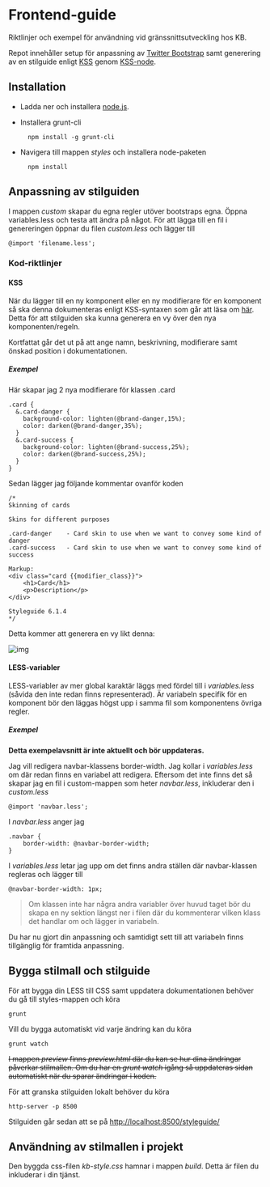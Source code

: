 # Frontend-guide
Riktlinjer och exempel för användning vid gränssnittsutveckling hos KB.

Repot innehåller setup för anpassning av [Twitter Bootstrap](https://github.com/twbs/bootstrap) samt generering av en stilguide enligt [KSS](https://github.com/kneath/kss) genom [KSS-node](https://github.com/kss-node/kss-node).

## Installation

- Ladda ner och installera [node.js](https://nodejs.org/download/).

- Installera grunt-cli

        npm install -g grunt-cli

- Navigera till mappen _styles_ och installera node-paketen

        npm install


## Anpassning av stilguiden

I mappen _custom_ skapar du egna regler utöver bootstraps egna. Öppna variables.less och testa att ändra på något.
För att lägga till en fil i genereringen öppnar du filen _custom.less_ och lägger till

    @import 'filename.less';

### Kod-riktlinjer

#### KSS

När du lägger till en ny komponent eller en ny modifierare för en komponent så ska denna dokumenteras enligt KSS-syntaxen som går att läsa om [här](http://warpspire.com/kss/syntax/). Detta för att stilguiden ska kunna generera en vy över den nya komponenten/regeln.

Kortfattat går det ut på att ange namn, beskrivning, modifierare samt önskad position i dokumentationen.

##### Exempel

Här skapar jag 2 nya modifierare för klassen .card

    .card {
      &.card-danger {
        background-color: lighten(@brand-danger,15%);
        color: darken(@brand-danger,35%);
      }
      &.card-success {
        background-color: lighten(@brand-success,25%);
        color: darken(@brand-success,25%);
      }
    }
    
Sedan lägger jag följande kommentar ovanför koden

    /*
    Skinning of cards

    Skins for different purposes
    
    .card-danger    - Card skin to use when we want to convey some kind of danger
    .card-success   - Card skin to use when we want to convey some kind of success
    
    Markup:
    <div class="card {{modifier_class}}">
        <h1>Card</h1>
        <p>Description</p>
    </div>
    
    Styleguide 6.1.4
    */

Detta kommer att generera en vy likt denna:

![img](https://dl.dropboxusercontent.com/u/2316209/Screenshot%202015-06-03%2016.24.39.png)

#### LESS-variabler

LESS-variabler av mer global karaktär läggs med fördel till i _variables.less_ (såvida den inte redan finns representerad). Är variabeln specifik för en komponent bör den läggas högst upp i samma fil som komponentens övriga regler.

##### Exempel

__Detta exempelavsnitt är inte aktuellt och bör uppdateras.__

Jag vill redigera navbar-klassens border-width. Jag kollar i _variables.less_ om där redan finns en variabel att redigera. Eftersom det inte finns det så skapar jag en fil i custom-mappen som heter _navbar.less_, inkluderar den i _custom.less_

    @import 'navbar.less';
    
I _navbar.less_ anger jag

    .navbar {
        border-width: @navbar-border-width;
    }
I _variables.less_ letar jag upp om det finns andra ställen där navbar-klassen regleras och lägger till

    @navbar-border-width: 1px;
>Om klassen inte har några andra variabler över huvud taget bör du skapa en ny sektion längst ner i filen där du kommenterar vilken klass det handlar om och lägger in variabeln.

Du har nu gjort din anpassning och samtidigt sett till att variabeln finns tillgänglig för framtida anpassning.

## Bygga stilmall och stilguide

För att bygga din LESS till CSS samt uppdatera dokumentationen behöver du gå till styles-mappen och köra

    grunt
    
Vill du bygga automatiskt vid varje ändring kan du köra

    grunt watch

~~I mappen _preview_ finns _preview.html_ där du kan se hur dina ändringar påverkar stilmallen. Om du har en _grunt watch_ igång så uppdateras sidan automatiskt när du sparar ändringar i koden.~~

För att granska stilguiden lokalt behöver du köra

    http-server -p 8500
    
Stilguiden går sedan att se på [http://localhost:8500/styleguide/](http://localhost:8500/styleguide/)

## Användning av stilmallen i projekt

Den byggda css-filen _kb-style.css_ hamnar i mappen _build_. Detta är filen du inkluderar i din tjänst.

